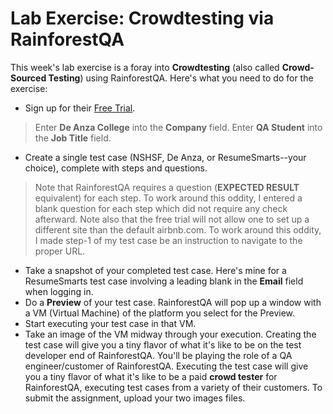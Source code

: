 # Lab Exercise: Crowdtesting via RainforestQA

This week's lab exercise is a foray into **Crowdtesting** (also called **Crowd-Sourced Testing**) using RainforestQA. Here's what you need to do for the exercise:

* Sign up for their [Free Trial](http://info.rainforestqa.com/trial).
> Enter **De Anza College** into the **Company** field.
> Enter **QA Student** into the **Job Title** field.
* Create a single test case (NSHSF, De Anza, or ResumeSmarts--your choice), complete with steps and questions. 
> Note that RainforestQA requires a question (**EXPECTED RESULT** equivalent) for each step. To work around this oddity, I entered a blank question for each step which did not require any check afterward.
> Note also that the free trial will not allow one to set up a different site than the default airbnb.com. To work around this oddity, I made step-1 of my test case be an instruction to navigate to the proper URL.
* Take a snapshot of your completed test case. Here's mine for a ResumeSmarts test case involving a leading blank in the **Email** field when logging in.
* Do a **Preview** of your test case. RainforestQA will pop up a window with a VM (Virtual Machine) of the platform you select for the Preview.
* Start executing your test case in that VM.
* Take an image of the VM midway through your execution.
Creating the test case will give you a tiny flavor of what it's like to be on the test developer end of RainforestQA. You'll be playing the role of a QA engineer/customer of RainforestQA.
Executing the test case will give you a tiny flavor of what it's like to be a paid **crowd tester** for RainforestQA, executing test cases from a variety of their customers.
To submit the assignment, upload your two images files.